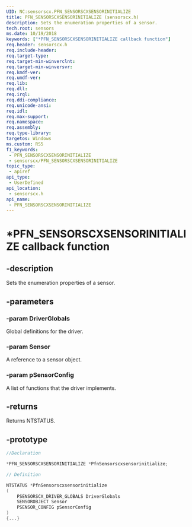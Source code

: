 ```yaml
---
UID: NC:sensorscx.PFN_SENSORSCXSENSORINITIALIZE
title: PFN_SENSORSCXSENSORINITIALIZE (sensorscx.h)
description: Sets the enumeration properties of a sensor.
tech.root: sensors
ms.date: 10/19/2018
keywords: ["*PFN_SENSORSCXSENSORINITIALIZE callback function"]
req.header: sensorscx.h
req.include-header: 
req.target-type: 
req.target-min-winverclnt: 
req.target-min-winversvr: 
req.kmdf-ver: 
req.umdf-ver: 
req.lib: 
req.dll: 
req.irql: 
req.ddi-compliance: 
req.unicode-ansi: 
req.idl: 
req.max-support: 
req.namespace: 
req.assembly: 
req.type-library: 
targetos: Windows
ms.custom: RS5
f1_keywords:
 - PFN_SENSORSCXSENSORINITIALIZE
 - sensorscx/PFN_SENSORSCXSENSORINITIALIZE
topic_type:
 - apiref
api_type:
 - UserDefined
api_location:
 - sensorscx.h
api_name:
 - PFN_SENSORSCXSENSORINITIALIZE
---
```


# *PFN_SENSORSCXSENSORINITIALIZE callback function


## -description

Sets the enumeration properties of a sensor.

## -parameters

### -param DriverGlobals

Global definitions for the driver.

### -param Sensor

A reference to a sensor object.

### -param pSensorConfig

A list of functions that the driver implements.

## -returns

Returns NTSTATUS.

## -prototype

```cpp
//Declaration

*PFN_SENSORSCXSENSORINITIALIZE *PfnSensorscxsensorinitialize; 

// Definition

NTSTATUS *PfnSensorscxsensorinitialize 
(
	PSENSORSCX_DRIVER_GLOBALS DriverGlobals
	SENSOROBJECT Sensor
	PSENSOR_CONFIG pSensorConfig
)
{...}

```

